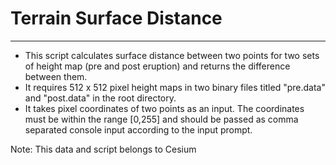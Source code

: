 # Terrain Surface Distance
---
- This script calculates surface distance between two points for two sets of height map (pre and post eruption) and returns the difference between them.
- It requires 512 x 512 pixel height maps in two binary files titled "pre.data" and "post.data" in the root directory.
- It takes pixel coordinates of two points as an input. The coordinates must be within the range [0,255] and should be passed as comma separated console input according to the input prompt.

Note: This data and script belongs to Cesium
